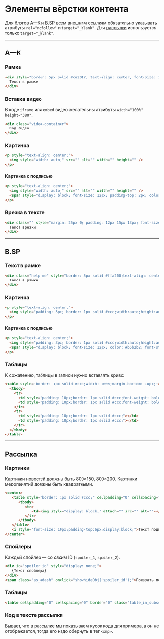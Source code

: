 # Элементы вёрстки контента

Для блогов [А—К](#a-k) и [B.SP](#bsp) всем внешним ссылкам обязательно указывать атрибуты `rel="nofollow"` и `target="_blank"`. Для [рассылки](#Рассылка) используется только `target="_blank"`.

----

## A—K

### Рамка
```html
<div style="border: 5px solid #ca2017; text-align: center; font-size: 16px; font-weight: bold; padding: 15px 10px 15px 10px; width: 100%; margin-bottom: 2em; max-width: 800px;border-radius: 5px;">
  Текст в рамке
</div>
```

### Вставка видео

В коде `iframe` или `embed` видео желательны атрибуты `width="100%" height="380"`.

```html
<div class="video-container">
  Код видео
</div>
```

### Картинка

```html
<p style="text-align: center;">
  <img style="width: auto;" src="" alt="" width="" height="" />
</p>
```

#### Картинка с подписью

```html
<p style="text-align: center;">
  <img style="width: auto;" src="" alt="" width="" height="" />
  <span style="display: block; font-size: 12px; padding-top: 2px; color: #b5b2b2; font-style: italic;">Текст подписи</span>
</p>
```

### Врезка в тексте

```html
<div class="" style="margin: 25px 0; padding: 12px 15px 13px; font-size: 17px; line-height: 24px;border: 1px solid rgba(0,0,0,0.08); border-radius: 4px; background: #fff9cd; box-shadow: 0 1px 15px rgba(0,0,0,0.1); font-family: 'Arial','Helvetica Neue',sans-serif;">
  Текст врезки
</div>
```

----

## B.SP

### Текст в рамке

```html
<div class="help-me" style="border: 5px solid #ffa200;text-align: center;font-size: 18px;font-weight: bold;padding: 12px 15px 12px 15px;width: 100%;margin-bottom: 2em;max-width: 840px;border-radius: 3px;">
  Текст в рамке
</div>
```

### Картинка

```html
<p style="text-align: center;">
  <img style="padding: 3px; border: 1px solid #ccc;width:auto;height:auto;border-radius:3px;" src="" alt="" width="" height="" />
</p>
```

#### Картинка с подписью

```html
<p style="text-align: center;">
  <img style="padding: 3px; border: 1px solid #ccc;width:auto;height:auto;border-radius:3px;" src="" alt="" width="" height="" />
  <span style="display: block; font-size: 12px; color: #b5b2b2; font-style: italic;padding-top: 5px;">Текст подписи</span>
</p>
```

### Таблицы

К сожалению, таблицы в записи нужно вставлять криво:

```html
<table style="border: 1px solid #ccc;width: 100%;margin-bottom: 10px;">
  <tbody>
    <tr>
      <td style="padding: 10px;border: 1px solid #ccc;font-weight: bold;width: 300px;"></td>
      <td style="padding: 10px;border: 1px solid #ccc;font-weight: bold;"></td>
    </tr>
    <tr>
      <td style="padding: 10px;border: 1px solid #ccc;"></td>
      <td style="padding: 10px;border: 1px solid #ccc;"></td>
    </tr>
  </tbody>
</table>
```

----

## Рассылка

### Картинки

Картинки новостей должны быть 800×150, 800×200. Картинки мероприятий должны быть квадратными.

```html
<center>
   <table style="border: 1px solid #ccc;" cellpadding="0" cellspacing="0">
      <tbody>
         <tr>
            <td><img style="display: block;" attach="" src="" alt=""></td>
         </tr>
      </tbody>
   </table>
   <i style="font-size: 10px;padding-top:6px;display:block;">Текст подписи картинки</i>
</center>
```

### Спойлеры

Каждый спойлер — со *своим* ID (`spoiler_1`, `spoiler_2`).

```html
<div id="spoiler_id" style="display: none;">
   {Текст спойлера}
</div>
<span class="as_adash" onclick="showhideObj('spoiler_id');">Показать подробности</span>
```

### Таблицы

```html
<table cellpadding="0" cellspacing="0" border="0" class="table_in_subscribe" align="center" width="90%">
```

### Код в тексте рассылки

Бывает, что в рассылке мы показываем кусок кода для примера, а он не отображается, тогда его надо обернуть в тег `<xmp>`.
